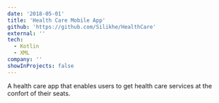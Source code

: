 ```yaml
---
date: '2018-05-01'
title: 'Health Care Mobile App'
github: 'https://github.com/Silikhe/HealthCare'
external: ''
tech:
  - Kotlin
  - XML
company: ''
showInProjects: false
---
```


A health care app that enables users to get health care services at the confort of their seats.
